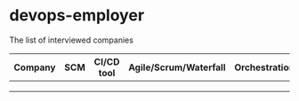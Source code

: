 # devops-employer
The list of interviewed companies

|  Company | SCM  |CI/CD tool  | Agile/Scrum/Waterfall  |Orchestration   |
|---|---|---|---|---|
|   |   |   |   |   |
|   |   |   |   |   |
|   |   |   |   |   |
